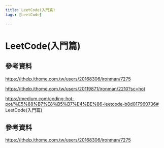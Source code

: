 ```yaml
---
title: LeetCode(入門篇)
tags: [LeetCode]

---
```


# LeetCode(入門篇)

## 參考資料
https://ithelp.ithome.com.tw/users/20168306/ironman/7275

https://ithelp.ithome.com.tw/users/20119871/ironman/2210?sc=hot

https://medium.com/coding-hot-pot/%E5%88%B7%E8%B5%B7%E4%BE%86-leetcode-b8d017960736# LeetCode(入門篇)

## 參考資料
https://ithelp.ithome.com.tw/users/20168306/ironman/7275